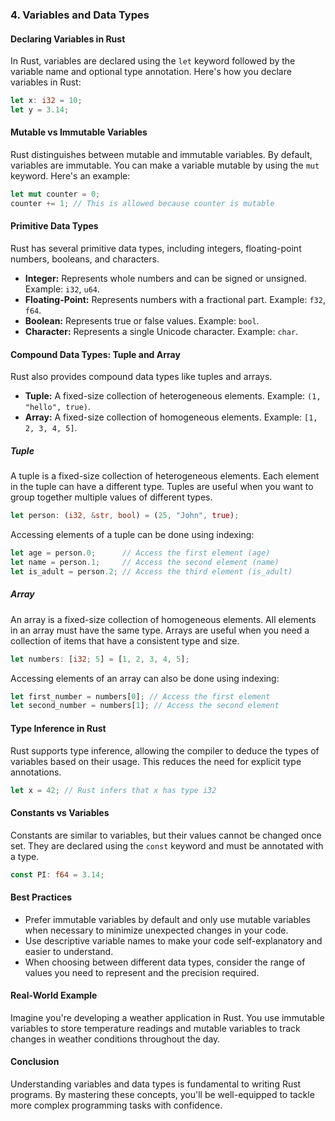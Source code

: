 ### 4. Variables and Data Types

#### Declaring Variables in Rust

In Rust, variables are declared using the `let` keyword followed by the variable name and optional type annotation. Here's how you declare variables in Rust:

```rust
let x: i32 = 10;
let y = 3.14;
```

#### Mutable vs Immutable Variables

Rust distinguishes between mutable and immutable variables. By default, variables are immutable. You can make a variable mutable by using the `mut` keyword. Here's an example:

```rust
let mut counter = 0;
counter += 1; // This is allowed because counter is mutable
```

#### Primitive Data Types

Rust has several primitive data types, including integers, floating-point numbers, booleans, and characters.

- **Integer:** Represents whole numbers and can be signed or unsigned. Example: `i32`, `u64`.
- **Floating-Point:** Represents numbers with a fractional part. Example: `f32`, `f64`.
- **Boolean:** Represents true or false values. Example: `bool`.
- **Character:** Represents a single Unicode character. Example: `char`.

#### Compound Data Types: Tuple and Array

Rust also provides compound data types like tuples and arrays.

- **Tuple:** A fixed-size collection of heterogeneous elements. Example: `(1, "hello", true)`.
- **Array:** A fixed-size collection of homogeneous elements. Example: `[1, 2, 3, 4, 5]`.

##### Tuple

A tuple is a fixed-size collection of heterogeneous elements. Each element in the tuple can have a different type. Tuples are useful when you want to group together multiple values of different types.

```rust
let person: (i32, &str, bool) = (25, "John", true);
```

Accessing elements of a tuple can be done using indexing:

```rust
let age = person.0;      // Access the first element (age)
let name = person.1;     // Access the second element (name)
let is_adult = person.2; // Access the third element (is_adult)
```

##### Array

An array is a fixed-size collection of homogeneous elements. All elements in an array must have the same type. Arrays are useful when you need a collection of items that have a consistent type and size.

```rust
let numbers: [i32; 5] = [1, 2, 3, 4, 5];
```

Accessing elements of an array can also be done using indexing:

```rust
let first_number = numbers[0]; // Access the first element
let second_number = numbers[1]; // Access the second element
```

#### Type Inference in Rust

Rust supports type inference, allowing the compiler to deduce the types of variables based on their usage. This reduces the need for explicit type annotations.

```rust
let x = 42; // Rust infers that x has type i32
```

#### Constants vs Variables

Constants are similar to variables, but their values cannot be changed once set. They are declared using the `const` keyword and must be annotated with a type.

```rust
const PI: f64 = 3.14;
```

#### Best Practices

- Prefer immutable variables by default and only use mutable variables when necessary to minimize unexpected changes in your code.
- Use descriptive variable names to make your code self-explanatory and easier to understand.
- When choosing between different data types, consider the range of values you need to represent and the precision required.

#### Real-World Example

Imagine you're developing a weather application in Rust. You use immutable variables to store temperature readings and mutable variables to track changes in weather conditions throughout the day.

#### Conclusion

Understanding variables and data types is fundamental to writing Rust programs. By mastering these concepts, you'll be well-equipped to tackle more complex programming tasks with confidence.
